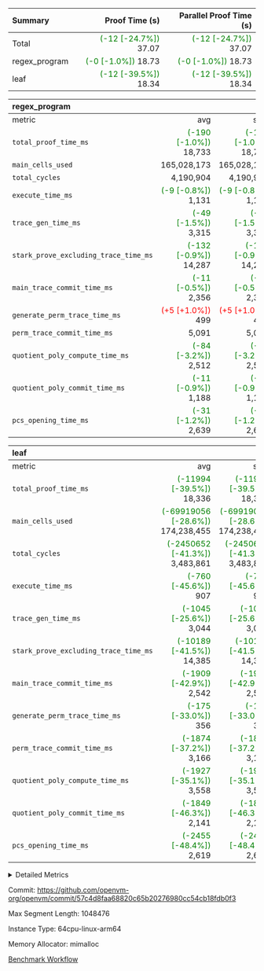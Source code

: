 | Summary | Proof Time (s) | Parallel Proof Time (s) |
|:---|---:|---:|
| Total | <span style='color: green'>(-12 [-24.7%])</span> 37.07 | <span style='color: green'>(-12 [-24.7%])</span> 37.07 |
| regex_program | <span style='color: green'>(-0 [-1.0%])</span> 18.73 | <span style='color: green'>(-0 [-1.0%])</span> 18.73 |
| leaf | <span style='color: green'>(-12 [-39.5%])</span> 18.34 | <span style='color: green'>(-12 [-39.5%])</span> 18.34 |


| regex_program |||||
|:---|---:|---:|---:|---:|
|metric|avg|sum|max|min|
| `total_proof_time_ms ` | <span style='color: green'>(-190 [-1.0%])</span> 18,733 | <span style='color: green'>(-190 [-1.0%])</span> 18,733 | <span style='color: green'>(-190 [-1.0%])</span> 18,733 | <span style='color: green'>(-190 [-1.0%])</span> 18,733 |
| `main_cells_used     ` |  165,028,173 |  165,028,173 |  165,028,173 |  165,028,173 |
| `total_cycles        ` |  4,190,904 |  4,190,904 |  4,190,904 |  4,190,904 |
| `execute_time_ms     ` | <span style='color: green'>(-9 [-0.8%])</span> 1,131 | <span style='color: green'>(-9 [-0.8%])</span> 1,131 | <span style='color: green'>(-9 [-0.8%])</span> 1,131 | <span style='color: green'>(-9 [-0.8%])</span> 1,131 |
| `trace_gen_time_ms   ` | <span style='color: green'>(-49 [-1.5%])</span> 3,315 | <span style='color: green'>(-49 [-1.5%])</span> 3,315 | <span style='color: green'>(-49 [-1.5%])</span> 3,315 | <span style='color: green'>(-49 [-1.5%])</span> 3,315 |
| `stark_prove_excluding_trace_time_ms` | <span style='color: green'>(-132 [-0.9%])</span> 14,287 | <span style='color: green'>(-132 [-0.9%])</span> 14,287 | <span style='color: green'>(-132 [-0.9%])</span> 14,287 | <span style='color: green'>(-132 [-0.9%])</span> 14,287 |
| `main_trace_commit_time_ms` | <span style='color: green'>(-11 [-0.5%])</span> 2,356 | <span style='color: green'>(-11 [-0.5%])</span> 2,356 | <span style='color: green'>(-11 [-0.5%])</span> 2,356 | <span style='color: green'>(-11 [-0.5%])</span> 2,356 |
| `generate_perm_trace_time_ms` | <span style='color: red'>(+5 [+1.0%])</span> 499 | <span style='color: red'>(+5 [+1.0%])</span> 499 | <span style='color: red'>(+5 [+1.0%])</span> 499 | <span style='color: red'>(+5 [+1.0%])</span> 499 |
| `perm_trace_commit_time_ms` |  5,091 |  5,091 |  5,091 |  5,091 |
| `quotient_poly_compute_time_ms` | <span style='color: green'>(-84 [-3.2%])</span> 2,512 | <span style='color: green'>(-84 [-3.2%])</span> 2,512 | <span style='color: green'>(-84 [-3.2%])</span> 2,512 | <span style='color: green'>(-84 [-3.2%])</span> 2,512 |
| `quotient_poly_commit_time_ms` | <span style='color: green'>(-11 [-0.9%])</span> 1,188 | <span style='color: green'>(-11 [-0.9%])</span> 1,188 | <span style='color: green'>(-11 [-0.9%])</span> 1,188 | <span style='color: green'>(-11 [-0.9%])</span> 1,188 |
| `pcs_opening_time_ms ` | <span style='color: green'>(-31 [-1.2%])</span> 2,639 | <span style='color: green'>(-31 [-1.2%])</span> 2,639 | <span style='color: green'>(-31 [-1.2%])</span> 2,639 | <span style='color: green'>(-31 [-1.2%])</span> 2,639 |

| leaf |||||
|:---|---:|---:|---:|---:|
|metric|avg|sum|max|min|
| `total_proof_time_ms ` | <span style='color: green'>(-11994 [-39.5%])</span> 18,336 | <span style='color: green'>(-11994 [-39.5%])</span> 18,336 | <span style='color: green'>(-11994 [-39.5%])</span> 18,336 | <span style='color: green'>(-11994 [-39.5%])</span> 18,336 |
| `main_cells_used     ` | <span style='color: green'>(-69919056 [-28.6%])</span> 174,238,455 | <span style='color: green'>(-69919056 [-28.6%])</span> 174,238,455 | <span style='color: green'>(-69919056 [-28.6%])</span> 174,238,455 | <span style='color: green'>(-69919056 [-28.6%])</span> 174,238,455 |
| `total_cycles        ` | <span style='color: green'>(-2450652 [-41.3%])</span> 3,483,861 | <span style='color: green'>(-2450652 [-41.3%])</span> 3,483,861 | <span style='color: green'>(-2450652 [-41.3%])</span> 3,483,861 | <span style='color: green'>(-2450652 [-41.3%])</span> 3,483,861 |
| `execute_time_ms     ` | <span style='color: green'>(-760 [-45.6%])</span> 907 | <span style='color: green'>(-760 [-45.6%])</span> 907 | <span style='color: green'>(-760 [-45.6%])</span> 907 | <span style='color: green'>(-760 [-45.6%])</span> 907 |
| `trace_gen_time_ms   ` | <span style='color: green'>(-1045 [-25.6%])</span> 3,044 | <span style='color: green'>(-1045 [-25.6%])</span> 3,044 | <span style='color: green'>(-1045 [-25.6%])</span> 3,044 | <span style='color: green'>(-1045 [-25.6%])</span> 3,044 |
| `stark_prove_excluding_trace_time_ms` | <span style='color: green'>(-10189 [-41.5%])</span> 14,385 | <span style='color: green'>(-10189 [-41.5%])</span> 14,385 | <span style='color: green'>(-10189 [-41.5%])</span> 14,385 | <span style='color: green'>(-10189 [-41.5%])</span> 14,385 |
| `main_trace_commit_time_ms` | <span style='color: green'>(-1909 [-42.9%])</span> 2,542 | <span style='color: green'>(-1909 [-42.9%])</span> 2,542 | <span style='color: green'>(-1909 [-42.9%])</span> 2,542 | <span style='color: green'>(-1909 [-42.9%])</span> 2,542 |
| `generate_perm_trace_time_ms` | <span style='color: green'>(-175 [-33.0%])</span> 356 | <span style='color: green'>(-175 [-33.0%])</span> 356 | <span style='color: green'>(-175 [-33.0%])</span> 356 | <span style='color: green'>(-175 [-33.0%])</span> 356 |
| `perm_trace_commit_time_ms` | <span style='color: green'>(-1874 [-37.2%])</span> 3,166 | <span style='color: green'>(-1874 [-37.2%])</span> 3,166 | <span style='color: green'>(-1874 [-37.2%])</span> 3,166 | <span style='color: green'>(-1874 [-37.2%])</span> 3,166 |
| `quotient_poly_compute_time_ms` | <span style='color: green'>(-1927 [-35.1%])</span> 3,558 | <span style='color: green'>(-1927 [-35.1%])</span> 3,558 | <span style='color: green'>(-1927 [-35.1%])</span> 3,558 | <span style='color: green'>(-1927 [-35.1%])</span> 3,558 |
| `quotient_poly_commit_time_ms` | <span style='color: green'>(-1849 [-46.3%])</span> 2,141 | <span style='color: green'>(-1849 [-46.3%])</span> 2,141 | <span style='color: green'>(-1849 [-46.3%])</span> 2,141 | <span style='color: green'>(-1849 [-46.3%])</span> 2,141 |
| `pcs_opening_time_ms ` | <span style='color: green'>(-2455 [-48.4%])</span> 2,619 | <span style='color: green'>(-2455 [-48.4%])</span> 2,619 | <span style='color: green'>(-2455 [-48.4%])</span> 2,619 | <span style='color: green'>(-2455 [-48.4%])</span> 2,619 |



<details>
<summary>Detailed Metrics</summary>

| group | num_segments | keygen_time_ms | commit_exe_time_ms |
| --- | --- | --- | --- |
| regex_program | 1 | 601 | 43 | 

| group | air_name | quotient_deg | interactions | constraints |
| --- | --- | --- | --- | --- |
| leaf | AccessAdapterAir<2> | 4 | 5 | 12 | 
| leaf | AccessAdapterAir<4> | 4 | 5 | 12 | 
| leaf | AccessAdapterAir<8> | 4 | 5 | 12 | 
| leaf | FriReducedOpeningAir | 4 | 35 | 59 | 
| leaf | NativePoseidon2Air<BabyBearParameters>, 1> | 4 | 176 | 590 | 
| leaf | PhantomAir | 4 | 3 | 4 | 
| leaf | ProgramAir | 1 | 1 | 4 | 
| leaf | VariableRangeCheckerAir | 1 | 1 | 4 | 
| leaf | VmAirWrapper<BranchNativeAdapterAir, BranchEqualCoreAir<1> | 2 | 11 | 23 | 
| leaf | VmAirWrapper<JalNativeAdapterAir, JalCoreAir> | 4 | 7 | 6 | 
| leaf | VmAirWrapper<NativeAdapterAir<2, 0>, PublicValuesCoreAir> | 4 | 11 | 23 | 
| leaf | VmAirWrapper<NativeAdapterAir<2, 1>, FieldArithmeticCoreAir> | 4 | 15 | 23 | 
| leaf | VmAirWrapper<NativeLoadStoreAdapterAir<1>, NativeLoadStoreCoreAir<1> | 4 | 15 | 20 | 
| leaf | VmAirWrapper<NativeLoadStoreAdapterAir<4>, NativeLoadStoreCoreAir<4> | 4 | 15 | 20 | 
| leaf | VmAirWrapper<NativeVectorizedAdapterAir<4>, FieldExtensionCoreAir> | 4 | 15 | 23 | 
| leaf | VmConnectorAir | 4 | 3 | 8 | 
| leaf | VolatileBoundaryAir | 4 | 4 | 16 | 
| regex_program | AccessAdapterAir<16> | 2 | 5 | 14 | 
| regex_program | AccessAdapterAir<2> | 2 | 5 | 14 | 
| regex_program | AccessAdapterAir<32> | 2 | 5 | 14 | 
| regex_program | AccessAdapterAir<4> | 2 | 5 | 14 | 
| regex_program | AccessAdapterAir<64> | 2 | 5 | 14 | 
| regex_program | AccessAdapterAir<8> | 2 | 5 | 14 | 
| regex_program | BitwiseOperationLookupAir<8> | 2 | 2 | 4 | 
| regex_program | KeccakVmAir | 2 | 321 | 4,571 | 
| regex_program | MemoryMerkleAir<8> | 2 | 4 | 40 | 
| regex_program | PersistentBoundaryAir<8> | 2 | 3 | 6 | 
| regex_program | PhantomAir | 2 | 3 | 5 | 
| regex_program | Poseidon2PeripheryAir<BabyBearParameters>, 1> | 2 | 1 | 286 | 
| regex_program | ProgramAir | 1 | 1 | 4 | 
| regex_program | RangeTupleCheckerAir<2> | 1 | 1 | 4 | 
| regex_program | VariableRangeCheckerAir | 1 | 1 | 4 | 
| regex_program | VmAirWrapper<Rv32BaseAluAdapterAir, BaseAluCoreAir<4, 8> | 2 | 19 | 43 | 
| regex_program | VmAirWrapper<Rv32BaseAluAdapterAir, LessThanCoreAir<4, 8> | 2 | 17 | 39 | 
| regex_program | VmAirWrapper<Rv32BaseAluAdapterAir, ShiftCoreAir<4, 8> | 2 | 23 | 90 | 
| regex_program | VmAirWrapper<Rv32BranchAdapterAir, BranchEqualCoreAir<4> | 2 | 11 | 25 | 
| regex_program | VmAirWrapper<Rv32BranchAdapterAir, BranchLessThanCoreAir<4, 8> | 2 | 13 | 41 | 
| regex_program | VmAirWrapper<Rv32CondRdWriteAdapterAir, Rv32JalLuiCoreAir> | 2 | 10 | 22 | 
| regex_program | VmAirWrapper<Rv32HintStoreAdapterAir, Rv32HintStoreCoreAir> | 2 | 15 | 17 | 
| regex_program | VmAirWrapper<Rv32JalrAdapterAir, Rv32JalrCoreAir> | 2 | 16 | 20 | 
| regex_program | VmAirWrapper<Rv32LoadStoreAdapterAir, LoadSignExtendCoreAir<4, 8> | 2 | 18 | 33 | 
| regex_program | VmAirWrapper<Rv32LoadStoreAdapterAir, LoadStoreCoreAir<4> | 2 | 17 | 38 | 
| regex_program | VmAirWrapper<Rv32MultAdapterAir, DivRemCoreAir<4, 8> | 2 | 25 | 88 | 
| regex_program | VmAirWrapper<Rv32MultAdapterAir, MulHCoreAir<4, 8> | 2 | 24 | 38 | 
| regex_program | VmAirWrapper<Rv32MultAdapterAir, MultiplicationCoreAir<4, 8> | 2 | 19 | 26 | 
| regex_program | VmAirWrapper<Rv32RdWriteAdapterAir, Rv32AuipcCoreAir> | 2 | 11 | 15 | 
| regex_program | VmConnectorAir | 2 | 3 | 9 | 

| group | air_name | idx | rows | prep_cols | perm_cols | main_cols | cells |
| --- | --- | --- | --- | --- | --- | --- | --- |
| leaf | AccessAdapterAir<2> | 0 | 1,048,576 |  | 16 | 11 | 28,311,552 | 
| leaf | AccessAdapterAir<4> | 0 | 524,288 |  | 16 | 13 | 15,204,352 | 
| leaf | AccessAdapterAir<8> | 0 | 512 |  | 16 | 17 | 16,896 | 
| leaf | FriReducedOpeningAir | 0 | 1,048,576 |  | 76 | 64 | 146,800,640 | 
| leaf | NativePoseidon2Air<BabyBearParameters>, 1> | 0 | 65,536 |  | 356 | 399 | 49,479,680 | 
| leaf | PhantomAir | 0 | 32,768 |  | 8 | 6 | 458,752 | 
| leaf | ProgramAir | 0 | 262,144 |  | 8 | 10 | 4,718,592 | 
| leaf | VariableRangeCheckerAir | 0 | 262,144 | 2 | 8 | 1 | 2,359,296 | 
| leaf | VmAirWrapper<BranchNativeAdapterAir, BranchEqualCoreAir<1> | 0 | 1,048,576 |  | 28 | 23 | 53,477,376 | 
| leaf | VmAirWrapper<JalNativeAdapterAir, JalCoreAir> | 0 | 131,072 |  | 12 | 10 | 2,883,584 | 
| leaf | VmAirWrapper<NativeAdapterAir<2, 0>, PublicValuesCoreAir> | 0 | 64 |  | 16 | 23 | 2,496 | 
| leaf | VmAirWrapper<NativeAdapterAir<2, 1>, FieldArithmeticCoreAir> | 0 | 2,097,152 |  | 20 | 30 | 104,857,600 | 
| leaf | VmAirWrapper<NativeLoadStoreAdapterAir<1>, NativeLoadStoreCoreAir<1> | 0 | 1,048,576 |  | 36 | 25 | 63,963,136 | 
| leaf | VmAirWrapper<NativeLoadStoreAdapterAir<4>, NativeLoadStoreCoreAir<4> | 0 | 65,536 |  | 36 | 34 | 4,587,520 | 
| leaf | VmAirWrapper<NativeVectorizedAdapterAir<4>, FieldExtensionCoreAir> | 0 | 131,072 |  | 20 | 40 | 7,864,320 | 
| leaf | VmConnectorAir | 0 | 2 | 1 | 8 | 4 | 24 | 
| leaf | VolatileBoundaryAir | 0 | 1,048,576 |  | 8 | 11 | 19,922,944 | 

| group | air_name | segment | rows | prep_cols | perm_cols | main_cols | cells |
| --- | --- | --- | --- | --- | --- | --- | --- |
| regex_program | AccessAdapterAir<2> | 0 | 64 |  | 24 | 11 | 2,240 | 
| regex_program | AccessAdapterAir<4> | 0 | 32 |  | 24 | 13 | 1,184 | 
| regex_program | AccessAdapterAir<8> | 0 | 131,072 |  | 24 | 17 | 5,373,952 | 
| regex_program | BitwiseOperationLookupAir<8> | 0 | 65,536 | 3 | 8 | 2 | 655,360 | 
| regex_program | KeccakVmAir | 0 | 32 |  | 1,288 | 3,164 | 142,464 | 
| regex_program | MemoryMerkleAir<8> | 0 | 131,072 |  | 20 | 32 | 6,815,744 | 
| regex_program | PersistentBoundaryAir<8> | 0 | 131,072 |  | 12 | 20 | 4,194,304 | 
| regex_program | PhantomAir | 0 | 512 |  | 12 | 6 | 9,216 | 
| regex_program | Poseidon2PeripheryAir<BabyBearParameters>, 1> | 0 | 16,384 |  | 8 | 300 | 5,046,272 | 
| regex_program | ProgramAir | 0 | 131,072 |  | 8 | 10 | 2,359,296 | 
| regex_program | RangeTupleCheckerAir<2> | 0 | 524,288 | 2 | 8 | 1 | 4,718,592 | 
| regex_program | VariableRangeCheckerAir | 0 | 262,144 | 2 | 8 | 1 | 2,359,296 | 
| regex_program | VmAirWrapper<Rv32BaseAluAdapterAir, BaseAluCoreAir<4, 8> | 0 | 2,097,152 |  | 80 | 36 | 243,269,632 | 
| regex_program | VmAirWrapper<Rv32BaseAluAdapterAir, LessThanCoreAir<4, 8> | 0 | 65,536 |  | 40 | 37 | 5,046,272 | 
| regex_program | VmAirWrapper<Rv32BaseAluAdapterAir, ShiftCoreAir<4, 8> | 0 | 262,144 |  | 52 | 53 | 27,525,120 | 
| regex_program | VmAirWrapper<Rv32BranchAdapterAir, BranchEqualCoreAir<4> | 0 | 524,288 |  | 48 | 26 | 38,797,312 | 
| regex_program | VmAirWrapper<Rv32BranchAdapterAir, BranchLessThanCoreAir<4, 8> | 0 | 262,144 |  | 56 | 32 | 23,068,672 | 
| regex_program | VmAirWrapper<Rv32CondRdWriteAdapterAir, Rv32JalLuiCoreAir> | 0 | 131,072 |  | 44 | 18 | 8,126,464 | 
| regex_program | VmAirWrapper<Rv32HintStoreAdapterAir, Rv32HintStoreCoreAir> | 0 | 16,384 |  | 36 | 26 | 1,015,808 | 
| regex_program | VmAirWrapper<Rv32JalrAdapterAir, Rv32JalrCoreAir> | 0 | 131,072 |  | 36 | 28 | 8,388,608 | 
| regex_program | VmAirWrapper<Rv32LoadStoreAdapterAir, LoadSignExtendCoreAir<4, 8> | 0 | 1,024 |  | 76 | 35 | 113,664 | 
| regex_program | VmAirWrapper<Rv32LoadStoreAdapterAir, LoadStoreCoreAir<4> | 0 | 2,097,152 |  | 72 | 40 | 234,881,024 | 
| regex_program | VmAirWrapper<Rv32MultAdapterAir, DivRemCoreAir<4, 8> | 0 | 128 |  | 104 | 57 | 20,608 | 
| regex_program | VmAirWrapper<Rv32MultAdapterAir, MulHCoreAir<4, 8> | 0 | 256 |  | 100 | 39 | 35,584 | 
| regex_program | VmAirWrapper<Rv32MultAdapterAir, MultiplicationCoreAir<4, 8> | 0 | 65,536 |  | 80 | 31 | 7,274,496 | 
| regex_program | VmAirWrapper<Rv32RdWriteAdapterAir, Rv32AuipcCoreAir> | 0 | 65,536 |  | 28 | 21 | 3,211,264 | 
| regex_program | VmConnectorAir | 0 | 2 | 1 | 12 | 4 | 32 | 

| group | idx | trace_gen_time_ms | total_proof_time_ms | total_cycles | total_cells | stark_prove_excluding_trace_time_ms | quotient_poly_compute_time_ms | quotient_poly_commit_time_ms | perm_trace_commit_time_ms | pcs_opening_time_ms | main_trace_commit_time_ms | main_cells_used | generate_perm_trace_time_ms | execute_time_ms |
| --- | --- | --- | --- | --- | --- | --- | --- | --- | --- | --- | --- | --- | --- | --- |
| leaf | 0 | 3,044 | 18,336 | 3,483,861 | 504,908,760 | 14,385 | 3,558 | 2,141 | 3,166 | 2,619 | 2,542 | 174,238,455 | 356 | 907 | 

| group | segment | trace_gen_time_ms | total_proof_time_ms | total_cycles | total_cells | stark_prove_excluding_trace_time_ms | quotient_poly_compute_time_ms | quotient_poly_commit_time_ms | perm_trace_commit_time_ms | pcs_opening_time_ms | main_trace_commit_time_ms | main_cells_used | generate_perm_trace_time_ms | execute_time_ms |
| --- | --- | --- | --- | --- | --- | --- | --- | --- | --- | --- | --- | --- | --- | --- |
| regex_program | 0 | 3,315 | 18,733 | 4,190,904 | 632,452,480 | 14,287 | 2,512 | 1,188 | 5,091 | 2,639 | 2,356 | 165,028,173 | 499 | 1,131 | 

</details>


Commit: https://github.com/openvm-org/openvm/commit/57c4d8faa68820c65b20276980cc54cb18fdb0f3

Max Segment Length: 1048476

Instance Type: 64cpu-linux-arm64

Memory Allocator: mimalloc

[Benchmark Workflow](https://github.com/openvm-org/openvm/actions/runs/12879570729)
